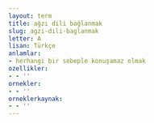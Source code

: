 ```yaml
---
layout: term
title: ağzı dili bağlanmak
slug: agzi-dili-baglanmak
letter: A
lisan: Türkçe
anlamlar:
- herhangi bir sebeple konuşamaz olmak
ozellikler:
- - ''
ornekler:
- - ''
orneklerkaynak:
- - ''
---
```

